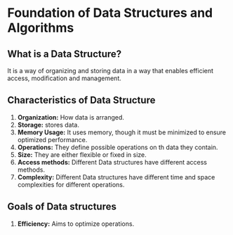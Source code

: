 # Foundation of Data Structures and Algorithms

## What is a Data Structure?
It is a way of organizing and storing data in a way that enables efficient access, modification and management.

## Characteristics of Data Structure
1. **Organization:** How data is arranged.
2. **Storage:** stores data.
3. **Memory Usage:** It uses memory, though it must be minimized to ensure optimized performance.
4. **Operations:** They define possible operations on th data they contain.
5. **Size:** They are either flexible or fixed in size.
6. **Access methods:** Different Data structures have different access methods.
7. **Complexity:** Different Data structures have different time and space complexities for different operations.

## Goals of Data structures
1. **Efficiency:** Aims to optimize operations.
